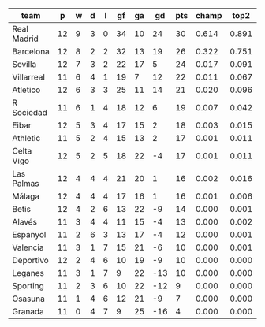 |    team     | p  | w | d | l | gf | ga | gd  | pts | champ | top2  | top3  | top4  |  5-7  | bot4  | bot3  | bot2  |
|-------------|----|---|---|---|----|----|-----|-----|-------|-------|-------|-------|-------|-------|-------|-------|
| Real Madrid | 12 | 9 | 3 | 0 | 34 | 10 |  24 |  30 | 0.614 | 0.891 | 0.960 | 0.982 | 0.016 | 0.000 | 0.000 | 0.000|
| Barcelona   | 12 | 8 | 2 | 2 | 32 | 13 |  19 |  26 | 0.322 | 0.751 | 0.883 | 0.942 | 0.049 | 0.000 | 0.000 | 0.000|
| Sevilla     | 12 | 7 | 3 | 2 | 22 | 17 |   5 |  24 | 0.017 | 0.091 | 0.263 | 0.423 | 0.338 | 0.003 | 0.001 | 0.000|
| Villarreal  | 11 | 6 | 4 | 1 | 19 |  7 |  12 |  22 | 0.011 | 0.067 | 0.203 | 0.346 | 0.330 | 0.006 | 0.002 | 0.001|
| Atletico    | 12 | 6 | 3 | 3 | 25 | 11 |  14 |  21 | 0.020 | 0.096 | 0.277 | 0.441 | 0.322 | 0.004 | 0.002 | 0.001|
| R Sociedad  | 11 | 6 | 1 | 4 | 18 | 12 |   6 |  19 | 0.007 | 0.042 | 0.140 | 0.259 | 0.330 | 0.013 | 0.006 | 0.002|
| Eibar       | 12 | 5 | 3 | 4 | 17 | 15 |   2 |  18 | 0.003 | 0.015 | 0.061 | 0.126 | 0.265 | 0.034 | 0.015 | 0.007|
| Athletic    | 11 | 5 | 2 | 4 | 15 | 13 |   2 |  17 | 0.001 | 0.011 | 0.042 | 0.092 | 0.224 | 0.059 | 0.032 | 0.016|
| Celta Vigo  | 12 | 5 | 2 | 5 | 18 | 22 |  -4 |  17 | 0.001 | 0.011 | 0.049 | 0.106 | 0.249 | 0.043 | 0.023 | 0.009|
| Las Palmas  | 12 | 4 | 4 | 4 | 21 | 20 |   1 |  16 | 0.002 | 0.016 | 0.060 | 0.125 | 0.270 | 0.038 | 0.020 | 0.009|
| Málaga      | 12 | 4 | 4 | 4 | 17 | 16 |   1 |  16 | 0.001 | 0.006 | 0.031 | 0.075 | 0.198 | 0.069 | 0.038 | 0.017|
| Betis       | 12 | 4 | 2 | 6 | 13 | 22 |  -9 |  14 | 0.000 | 0.001 | 0.006 | 0.016 | 0.071 | 0.242 | 0.156 | 0.088|
| Alavés      | 11 | 3 | 4 | 4 | 11 | 15 |  -4 |  13 | 0.000 | 0.002 | 0.009 | 0.024 | 0.097 | 0.186 | 0.120 | 0.062|
| Espanyol    | 11 | 2 | 6 | 3 | 13 | 17 |  -4 |  12 | 0.000 | 0.001 | 0.006 | 0.016 | 0.079 | 0.229 | 0.148 | 0.083|
| Valencia    | 11 | 3 | 1 | 7 | 15 | 21 |  -6 |  10 | 0.000 | 0.001 | 0.006 | 0.017 | 0.079 | 0.233 | 0.150 | 0.081|
| Deportivo   | 12 | 2 | 4 | 6 | 10 | 19 |  -9 |  10 | 0.000 | 0.000 | 0.000 | 0.001 | 0.017 | 0.551 | 0.423 | 0.276|
| Leganes     | 11 | 3 | 1 | 7 |  9 | 22 | -13 |  10 | 0.000 | 0.000 | 0.002 | 0.004 | 0.034 | 0.417 | 0.306 | 0.191|
| Sporting    | 11 | 2 | 3 | 6 | 10 | 22 | -12 |   9 | 0.000 | 0.000 | 0.001 | 0.003 | 0.017 | 0.511 | 0.395 | 0.260|
| Osasuna     | 11 | 1 | 4 | 6 | 12 | 21 |  -9 |   7 | 0.000 | 0.000 | 0.001 | 0.002 | 0.016 | 0.566 | 0.456 | 0.317|
| Granada     | 11 | 0 | 4 | 7 |  9 | 25 | -16 |   4 | 0.000 | 0.000 | 0.000 | 0.000 | 0.003 | 0.798 | 0.707 | 0.580|
